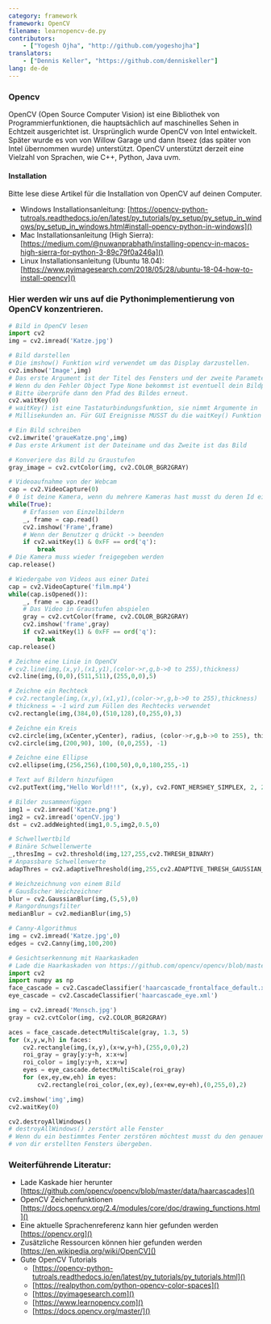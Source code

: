 ```yaml
---
category: framework
framework: OpenCV
filename: learnopencv-de.py
contributors:
    - ["Yogesh Ojha", "http://github.com/yogeshojha"]
translators:
    - ["Dennis Keller", "https://github.com/denniskeller"]
lang: de-de
---
```

### Opencv

OpenCV (Open Source Computer Vision) ist eine Bibliothek von Programmierfunktionen, 
die hauptsächlich auf maschinelles Sehen in Echtzeit ausgerichtet ist.
Ursprünglich wurde OpenCV von Intel entwickelt. Später wurde es von von 
Willow Garage und dann Itseez (das später von Intel übernommen wurde) unterstützt.
OpenCV unterstützt derzeit eine Vielzahl von Sprachen, wie C++, Python, Java uvm.

#### Installation

Bitte lese diese Artikel für die Installation von OpenCV auf deinen Computer.

* Windows Installationsanleitung: [https://opencv-python-tutroals.readthedocs.io/en/latest/py_tutorials/py_setup/py_setup_in_windows/py_setup_in_windows.html#install-opencv-python-in-windows]()
* Mac Installationsanleitung (High Sierra): [https://medium.com/@nuwanprabhath/installing-opencv-in-macos-high-sierra-for-python-3-89c79f0a246a]()
* Linux Installationsanleitung (Ubuntu 18.04): [https://www.pyimagesearch.com/2018/05/28/ubuntu-18-04-how-to-install-opencv]()

### Hier werden wir uns auf die Pythonimplementierung von OpenCV konzentrieren.

```python
# Bild in OpenCV lesen
import cv2
img = cv2.imread('Katze.jpg')

# Bild darstellen
# Die imshow() Funktion wird verwendet um das Display darzustellen.
cv2.imshow('Image',img)
# Das erste Argument ist der Titel des Fensters und der zweite Parameter ist das Bild
# Wenn du den Fehler Object Type None bekommst ist eventuell dein Bildpfad falsch.
# Bitte überprüfe dann den Pfad des Bildes erneut.
cv2.waitKey(0)
# waitKey() ist eine Tastaturbindungsfunktion, sie nimmt Argumente in 
# Millisekunden an. Für GUI Ereignisse MUSST du die waitKey() Funktion verwenden.

# Ein Bild schreiben
cv2.imwrite('graueKatze.png',img)
# Das erste Arkument ist der Dateiname und das Zweite ist das Bild

# Konveriere das Bild zu Graustufen
gray_image = cv2.cvtColor(img, cv2.COLOR_BGR2GRAY)

# Videoaufnahme von der Webcam
cap = cv2.VideoCapture(0)
# 0 ist deine Kamera, wenn du mehrere Kameras hast musst du deren Id eingeben
while(True):
    # Erfassen von Einzelbildern
    _, frame = cap.read()
    cv2.imshow('Frame',frame)
    # Wenn der Benutzer q drückt -> beenden
    if cv2.waitKey(1) & 0xFF == ord('q'):
        break
# Die Kamera muss wieder freigegeben werden
cap.release()

# Wiedergabe von Videos aus einer Datei
cap = cv2.VideoCapture('film.mp4')
while(cap.isOpened()):
    _, frame = cap.read()
    # Das Video in Graustufen abspielen
    gray = cv2.cvtColor(frame, cv2.COLOR_BGR2GRAY)
    cv2.imshow('frame',gray)
    if cv2.waitKey(1) & 0xFF == ord('q'):
        break
cap.release()

# Zeichne eine Linie in OpenCV
# cv2.line(img,(x,y),(x1,y1),(color->r,g,b->0 to 255),thickness)
cv2.line(img,(0,0),(511,511),(255,0,0),5)

# Zeichne ein Rechteck
# cv2.rectangle(img,(x,y),(x1,y1),(color->r,g,b->0 to 255),thickness)
# thickness = -1 wird zum Füllen des Rechtecks verwendet
cv2.rectangle(img,(384,0),(510,128),(0,255,0),3)

# Zeichne ein Kreis
cv2.circle(img,(xCenter,yCenter), radius, (color->r,g,b->0 to 255), thickness)
cv2.circle(img,(200,90), 100, (0,0,255), -1)

# Zeichne eine Ellipse
cv2.ellipse(img,(256,256),(100,50),0,0,180,255,-1)

# Text auf Bildern hinzufügen
cv2.putText(img,"Hello World!!!", (x,y), cv2.FONT_HERSHEY_SIMPLEX, 2, 255)

# Bilder zusammenfüggen
img1 = cv2.imread('Katze.png')
img2 = cv2.imread('openCV.jpg')
dst = cv2.addWeighted(img1,0.5,img2,0.5,0)

# Schwellwertbild
# Binäre Schwellenwerte
_,thresImg = cv2.threshold(img,127,255,cv2.THRESH_BINARY)
# Anpassbare Schwellenwerte 
adapThres = cv2.adaptiveThreshold(img,255,cv2.ADAPTIVE_THRESH_GAUSSIAN_C, cv2.THRESH_BINARY,11,2)

# Weichzeichnung von einem Bild
# Gausßscher Weichzeichner
blur = cv2.GaussianBlur(img,(5,5),0)
# Rangordnungsfilter
medianBlur = cv2.medianBlur(img,5)

# Canny-Algorithmus
img = cv2.imread('Katze.jpg',0)
edges = cv2.Canny(img,100,200)

# Gesichtserkennung mit Haarkaskaden
# Lade die Haarkaskaden von https://github.com/opencv/opencv/blob/master/data/haarcascades/ herunter
import cv2
import numpy as np
face_cascade = cv2.CascadeClassifier('haarcascade_frontalface_default.xml')
eye_cascade = cv2.CascadeClassifier('haarcascade_eye.xml')

img = cv2.imread('Mensch.jpg')
gray = cv2.cvtColor(img, cv2.COLOR_BGR2GRAY)

aces = face_cascade.detectMultiScale(gray, 1.3, 5)
for (x,y,w,h) in faces:
    cv2.rectangle(img,(x,y),(x+w,y+h),(255,0,0),2)
    roi_gray = gray[y:y+h, x:x+w]
    roi_color = img[y:y+h, x:x+w]
    eyes = eye_cascade.detectMultiScale(roi_gray)
    for (ex,ey,ew,eh) in eyes:
        cv2.rectangle(roi_color,(ex,ey),(ex+ew,ey+eh),(0,255,0),2)

cv2.imshow('img',img)
cv2.waitKey(0)

cv2.destroyAllWindows()
# destroyAllWindows() zerstört alle Fenster
# Wenn du ein bestimmtes Fenter zerstören möchtest musst du den genauen Namen des 
# von dir erstellten Fensters übergeben.
```

### Weiterführende Literatur:
* Lade Kaskade hier herunter [https://github.com/opencv/opencv/blob/master/data/haarcascades]()
* OpenCV Zeichenfunktionen [https://docs.opencv.org/2.4/modules/core/doc/drawing_functions.html]()
* Eine aktuelle Sprachenreferenz kann hier gefunden werden [https://opencv.org]()
* Zusätzliche Ressourcen können hier gefunden werden [https://en.wikipedia.org/wiki/OpenCV]()
* Gute OpenCV Tutorials
    * [https://opencv-python-tutroals.readthedocs.io/en/latest/py_tutorials/py_tutorials.html]()
    * [https://realpython.com/python-opencv-color-spaces]()
    * [https://pyimagesearch.com]()
    * [https://www.learnopencv.com]()
    * [https://docs.opencv.org/master/]()
